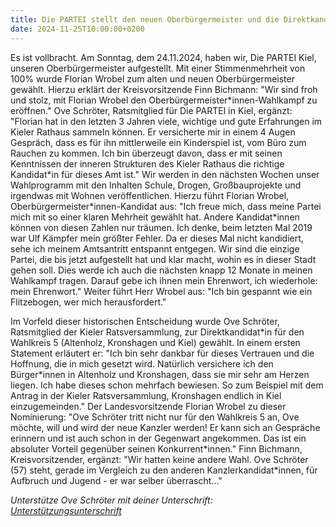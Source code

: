 ```yaml
---
title: Die PARTEI stellt den neuen Oberbürgermeister und die Direktkandidat\*in für den Wahlkreis 5 auf.
date: 2024-11-25T10:00:00+0200
---
```


Es ist vollbracht. Am Sonntag, dem 24.11.2024, haben wir, Die PARTEI Kiel, unseren
Oberbürgermeister aufgestellt. Mit einer Stimmenmehrheit von 100% wurde Florian Wrobel zum
alten und neuen Oberbürgermeister gewählt.
Hierzu erklärt der Kreisvorsitzende Finn Bichmann: "Wir sind froh und stolz, mit Florian Wrobel
den Oberbürgermeister\*innen-Wahlkampf zu eröffnen." Ove Schröter, Ratsmitglied für Die
PARTEI in Kiel, ergänzt: "Florian hat in den letzten 3 Jahren viele, wichtige und gute
Erfahrungen im Kieler Rathaus sammeln können. Er versicherte mir in einem 4 Augen
Gespräch, dass es für ihn mittlerweile ein Kinderspiel ist, vom Büro zum Rauchen zu kommen.
Ich bin überzeugt davon, dass er mit seinen Kenntnissen der inneren Strukturen des Kieler
Rathaus die richtige Kandidat\*in für dieses Amt ist."
Wir werden in den nächsten Wochen unser Wahlprogramm mit den Inhalten Schule, Drogen,
Großbauprojekte und irgendwas mit Wohnen veröffentlichen. Hierzu führt Florian Wrobel,
Oberbürgermeister\*innen-Kandidat aus: "Ich freue mich, dass meine Partei mich mit so einer
klaren Mehrheit gewählt hat. Andere Kandidat\*innen können von diesen Zahlen nur träumen. Ich
denke, beim letzten Mal 2019 war Ulf Kämpfer mein größter Fehler. Da er dieses Mal nicht
kandidiert, sehe ich meinem Amtsantritt entspannt entgegen. Wir sind die einzige Partei, die bis
jetzt aufgestellt hat und klar macht, wohin es in dieser Stadt gehen soll. Dies werde ich auch die
nächsten knapp 12 Monate in meinen Wahlkampf tragen. Darauf gebe ich ihnen mein
Ehrenwort, ich wiederhole: mein Ehrenwort." Weiter führt Herr Wrobel aus: "Ich bin gespannt wie
ein Flitzebogen, wer mich herausfordert."

Im Vorfeld dieser historischen Entscheidung wurde Ove Schröter, Ratsmitglied der Kieler
Ratsversammlung, zur Direktkandidat\*in für den Wahlkreis 5 (Altenholz, Kronshagen und Kiel)
gewählt. In einem ersten Statement erläutert er: "Ich bin sehr dankbar für dieses Vertrauen und
die Hoffnung, die in mich gesetzt wird. Natürlich versichere ich den Bürger\*innen in Altenholz
und Kronshagen, dass sie mir sehr am Herzen liegen. Ich habe dieses schon mehrfach
bewiesen. So zum Beispiel mit dem Antrag in der Kieler Ratsversammlung, Kronshagen endlich
in Kiel einzugemeinden."
Der Landesvorsitzende Florian Wrobel zu dieser Nominierung: "Ove Schröter tritt nicht nur für
den Wahlkreis 5 an, Ove möchte, will und wird der neue Kanzler werden! Er kann sich an
Gespräche erinnern und ist auch schon in der Gegenwart angekommen. Das ist ein absoluter
Vorteil gegenüber seinen Konkurrent\*innen."
Finn Bichmann, Kreisvorsitzender, ergänzt: "Wir hatten keine andere Wahl. Ove Schröter (57)
steht, gerade im Vergleich zu den anderen Kanzlerkandidat\*innen, für Aufbruch und Jugend - er
war selber überrascht..."

*Unterstütze Ove Schröter mit deiner Unterschrift: [Unterstützungsunterschrift](/ki/btw25-unterschriften/Die_PARTEI_Kiel_Unterstuetzungsunterschrift.pdf)*
